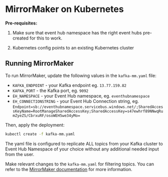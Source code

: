 # MirrorMaker on Kubernetes

**Pre-requisites:**

1. Make sure that event hub namespace has the right event hubs pre-created for this to work.

1. Kubernetes config points to an existing Kubernetes cluster

## Running MirrorMaker

To run MirrorMaker, update the following values in the ```kafka-mm.yaml``` file:

- ```KAFKA_ENDPOINT``` - your Kafka endpoint eg. ```13.77.159.82```
- ```KAFKA_PORT``` - the Kafka port, eg. ```9092```
- ```EH_NAMESPACE``` - your Event Hub namespace, eg. ```eventhubnamespace```
- ```EH_CONNECTIONSTRING``` - your Event Hub Connection string, eg. ```Endpoint=sb://eventhubnamespace.servicebus.windows.net/;SharedAccessKeyName=RootManageSharedAccessKey;SharedAccessKey=s47ewhrf89NNwqRumZyeZS/CbrxuRF/osoWEH5we34yMo=```

Then, apply the deployment:

```bash
kubectl create -f kafka-mm.yaml
```

The yaml file is configured to replicate ALL topics from your Kafka cluster to Event Hub Namespace of your choice
without any additional needed input from the user.

Make relevant changes to the ```kafka-mm.yaml``` for filtering topics. You can refer to the [MirrorMaker documentation](https://docs.confluent.io/current/multi-dc-replicator/mirrormaker.html#ak-mirrormaker) for more information.
